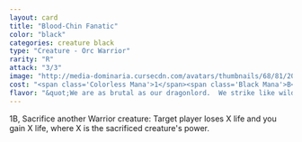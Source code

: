 ```yaml
---
layout: card
title: "Blood-Chin Fanatic"
color: "black"
categories: creature black
type: "Creature - Orc Warrior"
rarity: "R"
attack: "3/3"
image: "http://media-dominaria.cursecdn.com/avatars/thumbnails/68/81/200/283/635612649872692814.png"
cost: "<span class='Colorless Mana'>1</span><span class='Black Mana'>B</span><span class='Black Mana'>B</span>"
flavor: "&quot;We are as brutal as our dragonlord.  We strike like wild lightning and feast on human flesh.&quot;"
---
```


<span class="Colorless Mana">1</span><span class="Black Mana">B</span>, Sacrifice another Warrior creature: Target player loses X life and you gain X life, where X is the sacrificed creature's power.
